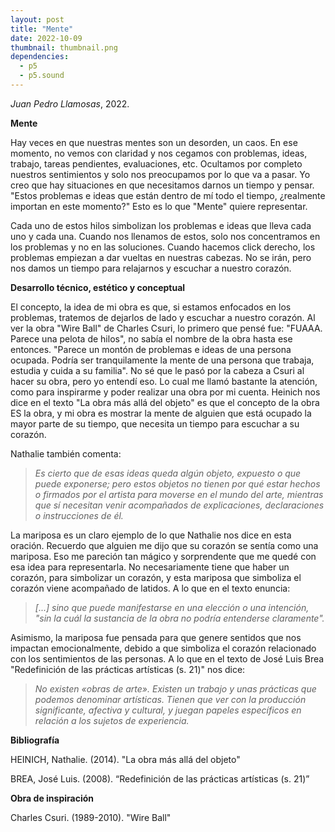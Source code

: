 ```yaml
---
layout: post
title: "Mente"
date: 2022-10-09
thumbnail: thumbnail.png
dependencies:
  - p5
  - p5.sound
---
```


<div id="div-sketch">
  <script type="text/javascript" src="sketch.js"></script>
</div>

_Juan Pedro Llamosas_, 2022.

**Mente**

Hay veces en que nuestras mentes son un desorden, un caos. En ese momento, no vemos con claridad y nos cegamos con problemas, ideas, trabajo, tareas pendientes, evaluaciones, etc. Ocultamos por completo nuestros sentimientos y solo nos preocupamos por lo que va a pasar. Yo creo que hay situaciones en que necesitamos darnos un tiempo y pensar. "Estos problemas e ideas que están dentro de mí todo el tiempo, ¿realmente importan en este momento?" Esto es lo que "Mente" quiere representar.

Cada uno de estos hilos simbolizan los problemas e ideas que lleva cada uno y cada una. Cuando nos llenamos de estos, solo nos concentramos en los problemas y no en las soluciones. Cuando hacemos click derecho, los problemas empiezan a dar vueltas en nuestras cabezas. No se irán, pero nos damos un tiempo para relajarnos y escuchar a nuestro corazón.

**Desarrollo técnico, estético y conceptual**

El concepto, la idea de mi obra es que, si estamos enfocados en los problemas, tratemos de dejarlos de lado y escuchar a nuestro corazón. Al ver la obra "Wire Ball" de Charles Csuri, lo primero que pensé fue: "FUAAA. Parece una pelota de hilos", no sabía el nombre de la obra hasta ese entonces. "Parece un montón de problemas e ideas de una persona ocupada. Podría ser tranquilamente la mente de una persona que trabaja, estudia y cuida a su familia". No sé que le pasó por la cabeza a Csuri al hacer su obra, pero yo entendí eso. Lo cual me llamó bastante la atención, como para inspirarme y poder realizar una obra por mi cuenta. Heinich nos dice en el texto "La obra más allá del objeto" es que el concepto de la obra ES la obra, y mi obra es mostrar la mente de alguien que está ocupado la mayor parte de su tiempo, que necesita un tiempo para escuchar a su corazón.

Nathalie también comenta:
>_Es cierto que de esas ideas queda algún objeto, expuesto o que puede exponerse; pero estos objetos no tienen por qué estar hechos o firmados por el artista para moverse en el mundo del arte, mientras que sí necesitan venir acompañados de explicaciones, declaraciones o instrucciones de él._

La mariposa es un claro ejemplo de lo que Nathalie nos dice en esta oración. Recuerdo que alguien me dijo que su corazón se sentía como una mariposa.  Eso me pareción tan mágico y sorprendente que me quedé con esa idea para representarla. No necesariamente tiene que haber un corazón, para simbolizar un corazón, y esta mariposa que simboliza el corazón viene acompañado de latidos. A lo que en el texto enuncia: 
>_[...] sino que puede manifestarse en una elección o una intención, "sin la cuál la sustancia de la obra no podría entenderse claramente"._

Asimismo, la mariposa fue pensada para que genere sentidos que nos impactan emocionalmente, debido a que simboliza el corazón relacionado con los sentimientos de las personas. A lo que en el texto de José Luis Brea "Redefinición de las prácticas artísticas (s. 21)" nos dice:

>_No existen «obras de arte». Existen un trabajo y unas prácticas que podemos denominar artísticas. Tienen que ver con la producción significante, afectiva y cultural, y juegan papeles específicos en relación a los sujetos de experiencia._

**Bibliografía**

HEINICH, Nathalie. (2014). "La obra más allá del objeto"

BREA, José Luis. (2008). “Redefinición de las prácticas artísticas (s. 21)”

**Obra de inspiración**

Charles Csuri. (1989-2010). "Wire Ball"